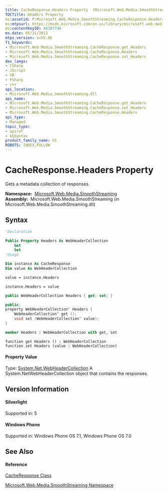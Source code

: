 ```yaml
---
title: CacheResponse.Headers Property  (Microsoft.Web.Media.SmoothStreaming)
TOCTitle: Headers Property
ms:assetid: P:Microsoft.Web.Media.SmoothStreaming.CacheResponse.Headers
ms:mtpsurl: https://msdn.microsoft.com/en-us/library/microsoft.web.media.smoothstreaming.cacheresponse.headers(v=VS.95)
ms:contentKeyID: 46307740
ms.date: 05/31/2012
mtps_version: v=VS.95
f1_keywords:
- Microsoft.Web.Media.SmoothStreaming.CacheResponse.get_Headers
- Microsoft.Web.Media.SmoothStreaming.CacheResponse.Headers
- Microsoft.Web.Media.SmoothStreaming.CacheResponse.set_Headers
dev_langs:
- CSharp
- JScript
- VB
- FSharp
- c++
api_location:
- Microsoft.Web.Media.SmoothStreaming.dll
api_name:
- Microsoft.Web.Media.SmoothStreaming.CacheResponse.get_Headers
- Microsoft.Web.Media.SmoothStreaming.CacheResponse.set_Headers
- Microsoft.Web.Media.SmoothStreaming.CacheResponse.Headers
api_type:
- Managed
topic_type:
- apiref
- kbSyntax
product_family_name: VS
ROBOTS: INDEX,FOLLOW
---
```


# CacheResponse.Headers Property

Gets a metadata collection of responses.

**Namespace:**  [Microsoft.Web.Media.SmoothStreaming](microsoft-web-media-smoothstreaming-namespace_1.md)  
**Assembly:**  Microsoft.Web.Media.SmoothStreaming (in Microsoft.Web.Media.SmoothStreaming.dll)

## Syntax

``` vb
'Declaration

Public Property Headers As WebHeaderCollection
    Get
    Set
'Usage

Dim instance As CacheResponse
Dim value As WebHeaderCollection

value = instance.Headers

instance.Headers = value
```

``` csharp
public WebHeaderCollection Headers { get; set; }
```

``` c++
public:
property WebHeaderCollection^ Headers {
    WebHeaderCollection^ get ();
    void set (WebHeaderCollection^ value);
}
```

``` fsharp
member Headers : WebHeaderCollection with get, set
```

``` jscript
function get Headers () : WebHeaderCollection
function set Headers (value : WebHeaderCollection)
```

#### Property Value

Type: [System.Net.WebHeaderCollection](https://msdn.microsoft.com/en-us/library/1beth6ct\(v=vs.95\))  
A System.NetWebHeaderCollection object that contains the responses.

## Version Information

#### Silverlight

Supported in: 5  

#### Windows Phone

Supported in: Windows Phone OS 7.1, Windows Phone OS 7.0  

## See Also

#### Reference

[CacheResponse Class](cacheresponse-class-microsoft-web-media-smoothstreaming_1.md)

[Microsoft.Web.Media.SmoothStreaming Namespace](microsoft-web-media-smoothstreaming-namespace_1.md)

